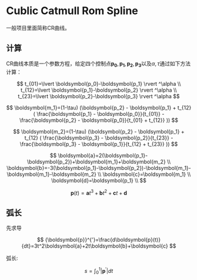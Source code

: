 # Cublic Catmull Rom Spline

一般项目里面简称CR曲线。

## 计算

CR曲线本质是一个参数方程，给定四个控制点$\boldsymbol{p_0},\boldsymbol{p_1},\boldsymbol{p_2},\boldsymbol{p_3}$以及$\alpha,\tau$通过如下方法计算：

$$
t_{01}=\lvert \boldsymbol{p_0}-\boldsymbol{p_1} \rvert ^\alpha \\
t_{12}=\lvert \boldsymbol{p_1}-\boldsymbol{p_2} \rvert ^\alpha \\
t_{23}=\lvert \boldsymbol{p_2}-\boldsymbol{p_3} \rvert ^\alpha
$$

$$
\boldsymbol{m_1}=(1-\tau)
    (\boldsymbol{p_2} - \boldsymbol{p_1} + t_{12} (
      \frac{\boldsymbol{p_1} - \boldsymbol{p_0}}{t_{01}} - \frac{\boldsymbol{p_2} - \boldsymbol{p_0}}{t_{01} + t_{12}}
    ))
$$

$$
\boldsymbol{m_2}=(1-\tau)
    (\boldsymbol{p_2} - \boldsymbol{p_1} + t_{12} (
      \frac{\boldsymbol{p_3} - \boldsymbol{p_2}}{t_{23}} - \frac{\boldsymbol{p_3} - \boldsymbol{p_1}}{t_{12} + t_{23}}
    ))
$$

$$
\boldsymbol{a}=2(\boldsymbol{p_1}-\boldsymbol{p_2})+\boldsymbol{m_1}+\boldsymbol{m_2} \\
\boldsymbol{b}=-3(\boldsymbol{p_1}-\boldsymbol{p_2})-\boldsymbol{m_1}-\boldsymbol{m_1}-\boldsymbol{m_2} \\
\boldsymbol{c}=\boldsymbol{m_1} \\
\boldsymbol{d}=\boldsymbol{p_1} \\
$$

$$
\boldsymbol{p}(t)=\boldsymbol{a}t^3+\boldsymbol{b}t^2+\boldsymbol{c}t+\boldsymbol{d}
$$

## 弧长

先求导

$$
{\boldsymbol{p}}^{'}=\frac{d\boldsymbol{p}(t)}{dt}=3t^2\boldsymbol{a}+2t\boldsymbol{b}+\boldsymbol{c}
$$

弧长:

$$
s=\int_0^1 \lvert {\boldsymbol{p}}^{'} \rvert dt
$$

